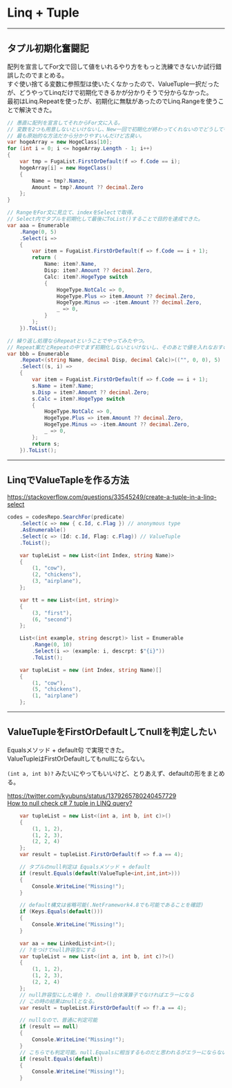 # Linq + Tuple

---

## タプル初期化奮闘記

配列を宣言してFor文で回して値をいれるやり方をもっと洗練できないか試行錯誤したのでまとめる。  
すぐ使い捨てる変数に参照型は使いたくなかったので、ValueTuple一択だったが、どうやってLinqだけで初期化できるかが分かりそうで分からなかった。  
最初はLinq.Repeatを使ったが、初期化に無駄があったのでLinq.Rangeを使うことで解決できた。  

``` C# : 改善したい形
// 愚直に配列を宣言してそれからFor文に入る。
// 変数を2つも用意しないといけないし、New一回で初期化が終わってくれないのでどうしても野暮ったく感じてしまう。
// 最も原始的な方法だから分かりやすいんだけど古臭い。
var hogeArray = new HogeClass[10];
for (int i = 0; i <= hogeArray.Length - 1; i++)
{
    var tmp = FugaList.FirstOrDefault(f => f.Code == i);
    hogeArray[i] = new HogeClass()
    {
        Name = tmp?.Namze,
        Amount = tmp?.Amount ?? decimal.Zero
    };
}
```

``` C# : 完成案
// RangeをFor文に見立て、indexをSelectで取得。
// Select内でタプルを初期化して最後にToList()することで目的を達成できた。
var aaa = Enumerable
    .Range(0, 5)
    .Select(i =>
    {
        var item = FugaList.FirstOrDefault(f => f.Code == i + 1);
        return (
            Name: item?.Name,
            Disp: item?.Amount ?? decimal.Zero,
            Calc: item?.HogeType switch
            {
                HogeType.NotCalc => 0,
                HogeType.Plus => item.Amount ?? decimal.Zero,
                HogeType.Minus => -item.Amount ?? decimal.Zero,
                _ => 0,
            }
        );
    }).ToList();
```

``` C# : 最初に思いついた案(ボツ)
// 繰り返し処理ならRepeatということでやってみたやつ。
// Repeat案だとRepeatの中でまず初期化しないといけないし、そのあとで値を入れなおすので明らかに無駄。
var bbb = Enumerable
    .Repeat<(string Name, decimal Disp, decimal Calc)>(("", 0, 0), 5)
    .Select((s, i) =>
    {
        var item = FugaList.FirstOrDefault(f => f.Code == i + 1);
        s.Name = item?.Name;
        s.Disp = item?.Amount ?? decimal.Zero;
        s.Calc = item?.HogeType switch
        {
            HogeType.NotCalc => 0,
            HogeType.Plus => item.Amount ?? decimal.Zero,
            HogeType.Minus => -item.Amount ?? decimal.Zero,
            _ => 0,
        };
        return s;
    }).ToList();
```

---

## LinqでValueTapleを作る方法

<https://stackoverflow.com/questions/33545249/create-a-tuple-in-a-linq-select>

``` C#
codes = codesRepo.SearchFor(predicate)
    .Select(c => new { c.Id, c.Flag }) // anonymous type
    .AsEnumerable()
    .Select(c => (Id: c.Id, Flag: c.Flag)) // ValueTuple
    .ToList();
```

``` C# : ド安定
    var tupleList = new List<(int Index, string Name)>
    {
        (1, "cow"),
        (2, "chickens"),
        (3, "airplane"),
    };
```

``` C# : ValueTupleのListその1
    var tt = new List<(int, string)>
    {
        (3, "first"),
        (6, "second")
    };
```

``` C# : ValueTupleのListその2
    List<(int example, string descrpt)> list = Enumerable
        .Range(0, 10)
        .Select(i => (example: i, descrpt: $"{i}"))
        .ToList();
```

``` C# : 配列 もいけるよ
    var tupleList = new (int Index, string Name)[]
    {
        (1, "cow"),
        (5, "chickens"),
        (1, "airplane")
    };
```

---

## ValueTupleをFirstOrDefaultしてnullを判定したい

Equalsメソッド + default句 で実現できた。  
ValueTupleはFirstOrDefaultしてもnullにならない。  

`(int a, int b)?` みたいにやってもいいけど、とりあえず、defaultの形をまとめる。  

<https://twitter.com/kyubuns/status/1379265780240457729>  
[How to null check c# 7 tuple in LINQ query?](https://stackoverflow.com/questions/44307657/how-to-null-check-c-sharp-7-tuple-in-linq-query)  

``` C#
    var tupleList = new List<(int a, int b, int c)>()
    {
        (1, 1, 2),
        (1, 2, 3),
        (2, 2, 4)
    };
    var result = tupleList.FirstOrDefault(f => f.a == 4);

    // タプルのnull判定は Equalsメソッド + default
    if (result.Equals(default(ValueTuple<int,int,int>)))
    {
        Console.WriteLine("Missing!"); 
    }

    // default構文は省略可能(.NetFramework4.8でも可能であることを確認)
    if (Keys.Equals(default()))
    {
        Console.WriteLine("Missing!"); 
    }
```

``` C# : null許容型
    var aa = new LinkedList<int>();
    // ?をつけてnull許容型にする
    var tupleList = new List<(int a, int b, int c)?>()
    {
        (1, 1, 2),
        (1, 2, 3),
        (2, 2, 4)
    };
    // null許容型にした場合 ?. のnull合体演算子でなければエラーになる
    // この時の結果はnullとなる。
    var result = tupleList.FirstOrDefault(f => f?.a == 4);

    // nullなので、普通に判定可能
    if (result == null)
    {
        Console.WriteLine("Missing!");
    }
    // こちらでも判定可能。null.Equalsに相当するものだと思われるがエラーにならない。謎。
    if (result.Equals(default))
    {
        Console.WriteLine("Missing!");
    }
```
